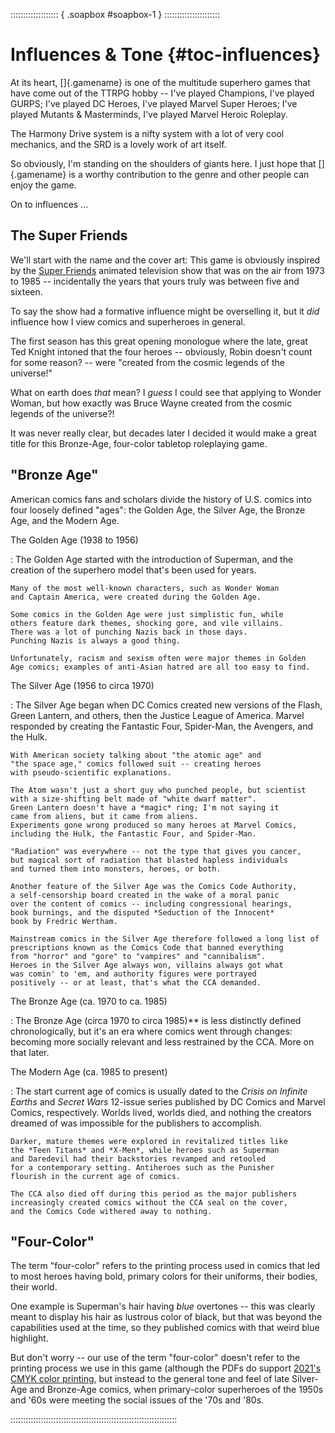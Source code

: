 ::::::::::::::::::: { .soapbox #soapbox-1 } ::::::::::::::::::::::

# Influences & Tone {#toc-influences}

At its heart, []{.gamename} is one of the multitude superhero
games that have come out of the TTRPG hobby -- I've played
Champions, I've played GURPS; I've played DC Heroes, I've
played Marvel Super Heroes; I've played Mutants & Masterminds,
I've played Marvel Heroic Roleplay.

The Harmony Drive system is a nifty system with a lot of very
cool mechanics, and the SRD is a lovely work of art itself.

So obviously, I'm standing on the shoulders of giants here. 
I just hope that []{.gamename} is a worthy contribution to 
the genre and other people can enjoy the game.

On to influences ...

## The Super Friends

We'll start with the name and the cover art: This game
is obviously inspired by the 
[Super Friends](https://en.wikipedia.org/wiki/Super_Friends)
animated television show that was on the air from 1973 
to 1985 -- incidentally the years that yours truly was
between five and sixteen.

To say the show had a formative influence might be overselling 
it, but it *did* influence how I view comics and superheroes
in general.

The first season has this great opening monologue where
the late, great Ted Knight intoned that the four heroes --
obviously, Robin doesn't count for some reason? -- were
"created from the cosmic legends of the universe!"

What on earth does *that* mean? I *guess* I could see that
applying to Wonder Woman, but how exactly was Bruce Wayne
created from the cosmic legends of the universe?!

It was never really clear, but decades later I decided it
would make a great title for this Bronze-Age, four-color
tabletop roleplaying game.

## "Bronze Age"

American comics fans and scholars divide the history of U.S.
comics into four loosely defined "ages": the Golden Age, the
Silver Age, the Bronze Age, and the Modern Age.

The Golden Age (1938 to 1956)

:   The Golden Age started with the introduction of Superman,
    and the creation of the superhero model that's been used for years. 
  
    Many of the most well-known characters, such as Wonder Woman 
    and Captain America, were created during the Golden Age.
  
    Some comics in the Golden Age were just simplistic fun, while
    others feature dark themes, shocking gore, and vile villains.
    There was a lot of punching Nazis back in those days.
    Punching Nazis is always a good thing. 
  
    Unfortunately, racism and sexism often were major themes in Golden 
    Age comics; examples of anti-Asian hatred are all too easy to find.
  
The Silver Age (1956 to circa 1970)

:   The Silver Age began when DC Comics
    created new versions of the Flash, Green Lantern, and others,
    then the Justice League of America. Marvel responded by
    creating the Fantastic Four, Spider-Man, the Avengers,
    and the Hulk.
  
    With American society talking about "the atomic age" and 
    "the space age," comics followed suit -- creating heroes
    with pseudo-scientific explanations.
  
    The Atom wasn't just a short guy who punched people, but scientist 
    with a size-shifting belt made of "white dwarf matter".
    Green Lantern doesn't have a *magic* ring; I'm not saying it
    came from aliens, but it came from aliens.
    Experiments gone wrong produced so many heroes at Marvel Comics,
    including the Hulk, the Fantastic Four, and Spider-Man.
  
    "Radiation" was everywhere -- not the type that gives you cancer,
    but magical sort of radiation that blasted hapless individuals
    and turned them into monsters, heroes, or both.
  
    Another feature of the Silver Age was the Comics Code Authority,
    a self-censorship board created in the wake of a moral panic
    over the content of comics -- including congressional hearings,
    book burnings, and the disputed *Seduction of the Innocent*
    book by Fredric Wertham.
  
    Mainstream comics in the Silver Age therefore followed a long list of 
    prescriptions known as the Comics Code that banned everything
    from "horror" and "gore" to "vampires" and "cannibalism". 
    Heroes in the Silver Age always won, villains always got what
    was comin' to 'em, and authority figures were portrayed 
    positively -- or at least, that's what the CCA demanded.
  
The Bronze Age (ca. 1970 to ca. 1985)

:   The Bronze Age (circa 1970 to circa 1985)** is less distinctly
    defined chronologically, but it's an era where comics went
    through changes: becoming more socially relevant and less
    restrained by the CCA. More on that later.
  
The Modern Age (ca. 1985 to present)

:   The start current age of comics is usually dated to the 
    *Crisis on Infinite Earths* and *Secret Wars* 12-issue series
    published by DC Comics and Marvel Comics, respectively.
    Worlds lived, worlds died, and nothing the creators dreamed of
    was impossible for the publishers to accomplish.

    Darker, mature themes were explored in revitalized titles like
    the *Teen Titans* and *X-Men*, while heroes such as Superman
    and Daredevil had their backstories revamped and retooled
    for a contemporary setting. Antiheroes such as the Punisher
    flourish in the current age of comics.

    The CCA also died off during this period as the major publishers
    increasingly created comics without the CCA seal on the cover, 
    and the Comics Code withered away to nothing.
  
## "Four-Color"

The term "four-color" refers to the printing process used
in comics that led to most heroes having bold, primary
colors for their uniforms, their bodies, their world.

One example is Superman's hair having *blue* overtones --
this was clearly meant to display his hair as lustrous
color of black, but that was beyond the capabilities used
at the time, so they published comics with that weird blue
highlight.

But don't worry -- our use of the term "four-color" doesn't
refer to the printing process we use in this game (although
the PDFs do support 
[2021's CMYK color printing](https://en.wikipedia.org/wiki/CMYK_color_model), 
but instead to the general tone and feel of late Silver-Age
and Bronze-Age comics, when primary-color superheroes of the
1950s and '60s were meeting the social issues of the '70s
and '80s.


::::::::::::::::::::::::::::::::::::::::::::::::::::::::::::::::::

